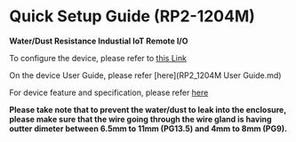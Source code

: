 # Quick Setup Guide (RP2-1204M)

**Water/Dust Resistance Industial IoT Remote I/O**

To configure the device, please refer to [this Link](../webconfig/)

On the device User Guide, please refer [here](RP2_1204M User Guide.md)

For device feature and specification, please refer [here](RP2_1204M_Device_Specification.md)

**Please take note that to prevent the water/dust to leak into the enclosure, please make sure that the wire going through the wire gland is having outter dimeter between 6.5mm to 11mm (PG13.5) and 4mm to 8mm (PG9).**
